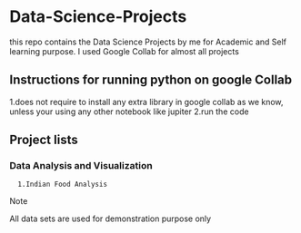 # Data-Science-Projects
this repo contains the Data Science Projects by me for Academic and Self learning purpose.
I used Google Collab for almost all projects 

## Instructions for running python on google Collab
1.does not require to install any extra library in google collab as we know, unless your using any other notebook like jupiter
2.run the code

## Project lists
### Data Analysis and Visualization
      1.Indian Food Analysis
> [!NOTE]
> All data sets are used for demonstration purpose only
